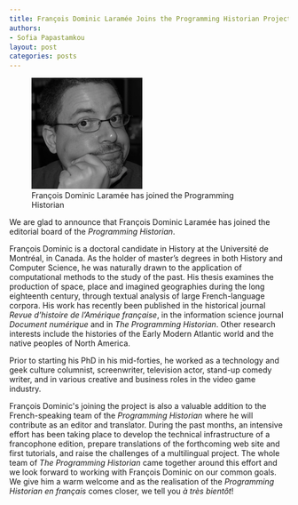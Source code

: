 ```yaml
---
title: François Dominic Laramée Joins the Programming Historian Project Team
authors:
- Sofia Papastamkou
layout: post
categories: posts
---
```


<p><figure><img src="/avatars/francois-dominic-laramee.png" alt=""/><figcaption>
    François Dominic Laramée has joined the Programming Historian</figcaption></figure></p>

We are glad to announce that François Dominic Laramée has joined the editorial board of the _Programming Historian_.  

François Dominic is a doctoral candidate in History at the Université de Montréal, in Canada. As the holder of master’s degrees in both History and Computer Science, he was naturally drawn to the application of computational methods to the study of the past. His thesis examines the production of space, place and imagined geographies during the long eighteenth century, through textual analysis of large French-language corpora. His work has recently been published in the historical journal _Revue d’histoire de l’Amérique française_, in the information science journal _Document numérique_ and in _The Programming Historian_. Other research interests include the histories of the Early Modern Atlantic world and the native peoples of North America. 

Prior to starting his PhD in his mid-forties, he worked as a technology and geek culture columnist, screenwriter, television actor, stand-up comedy writer, and in various creative and business roles in the video game industry.

François Dominic's joining the project is also a valuable addition to the French-speaking team of the _Programming Historian_ where he will contribute as an editor and translator. During the past months, an intensive effort has been taking place to develop the technical infrastructure of a francophone edition, prepare translations of the forthcoming web site and first tutorials, and raise the challenges of a multilingual project. The whole team of _The Programming Historian_ came together around this effort and we look forward to working with François Dominic on our common goals. We give him a warm welcome and as the realisation of the _Programming Historian en français_ comes closer, we tell you _à très bientôt_!  
  
